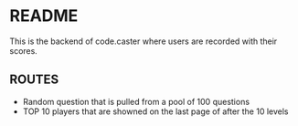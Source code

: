 # README

This is the backend of code.caster where users are recorded with their scores.

## ROUTES
- Random question that is pulled from a pool of 100 questions
- TOP 10 players that are showned on the last page of after the 10 levels
